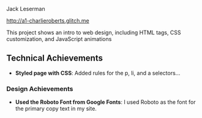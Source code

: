Jack Leserman 

http://a1-charlieroberts.glitch.me

This project shows an intro to web design, including HTML tags, CSS customization, and JavaScript animations 

## Technical Achievements
- **Styled page with CSS**: Added rules for the p, li, and a selectors...

### Design Achievements
- **Used the Roboto Font from Google Fonts**: I used Roboto as the font for the primary copy text in my site.
